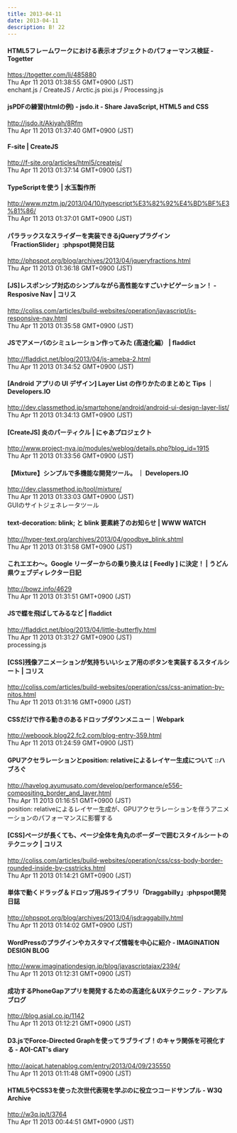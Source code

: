 ```yaml
---
title: 2013-04-11
date: 2013-04-11
description: B! 22
---
```


#### HTML5フレームワークにおける表示オブジェクトのパフォーマンス検証 - Togetter
https://togetter.com/li/485880<br>
Thu Apr 11 2013 01:38:55 GMT+0900 (JST)<br>
enchant.js / CreateJS / Arctic.js pixi.js / Processing.js


#### jsPDFの練習(htmlの例) - jsdo.it - Share JavaScript, HTML5 and CSS
http://jsdo.it/Akiyah/8Rfm<br>
Thu Apr 11 2013 01:37:40 GMT+0900 (JST)<br>


#### F-site | CreateJS
http://f-site.org/articles/html5/createjs/<br>
Thu Apr 11 2013 01:37:14 GMT+0900 (JST)<br>


#### TypeScriptを使う | 水玉製作所
http://www.mztm.jp/2013/04/10/typescript%E3%82%92%E4%BD%BF%E3%81%86/<br>
Thu Apr 11 2013 01:37:01 GMT+0900 (JST)<br>


#### パララックスなスライダーを実装できるjQueryプラグイン「FractionSlider」:phpspot開発日誌
http://phpspot.org/blog/archives/2013/04/jqueryfractions.html<br>
Thu Apr 11 2013 01:36:18 GMT+0900 (JST)<br>


####   [JS]レスポンシブ対応のシンプルながら高性能なすごいナビゲーション！ -Resposive Nav | コリス
http://coliss.com/articles/build-websites/operation/javascript/js-responsive-nav.html<br>
Thu Apr 11 2013 01:35:58 GMT+0900 (JST)<br>


#### JSでアメーバのシミュレーション作ってみた (高速化編） | fladdict
http://fladdict.net/blog/2013/04/js-ameba-2.html<br>
Thu Apr 11 2013 01:34:52 GMT+0900 (JST)<br>


#### [Android アプリの UI デザイン] Layer List の作りかたのまとめと Tips ｜ Developers.IO
http://dev.classmethod.jp/smartphone/android/android-ui-design-layer-list/<br>
Thu Apr 11 2013 01:34:13 GMT+0900 (JST)<br>


#### [CreateJS] 炎のパーティクル | にゃあプロジェクト
http://www.project-nya.jp/modules/weblog/details.php?blog_id=1915<br>
Thu Apr 11 2013 01:33:56 GMT+0900 (JST)<br>


#### 【Mixture】シンプルで多機能な開発ツール。 ｜ Developers.IO
http://dev.classmethod.jp/tool/mixture/<br>
Thu Apr 11 2013 01:33:03 GMT+0900 (JST)<br>
GUIのサイトジェネレータツール


#### text-decoration: blink; と blink 要素終了のお知らせ | WWW WATCH
http://hyper-text.org/archives/2013/04/goodbye_blink.shtml<br>
Thu Apr 11 2013 01:31:58 GMT+0900 (JST)<br>


#### これエエわ〜。Google リーダーからの乗り換えは [ Feedly ] に決定！ | うどん県ウェブディレクター日記
http://bowz.info/4629<br>
Thu Apr 11 2013 01:31:51 GMT+0900 (JST)<br>


#### JSで蝶を飛ばしてみるなど | fladdict
http://fladdict.net/blog/2013/04/little-butterfly.html<br>
Thu Apr 11 2013 01:31:27 GMT+0900 (JST)<br>
processing.js


####   [CSS]残像アニメーションが気持ちいいシェア用のボタンを実装するスタイルシート | コリス
http://coliss.com/articles/build-websites/operation/css/css-animation-by-nitos.html<br>
Thu Apr 11 2013 01:31:16 GMT+0900 (JST)<br>


####  CSSだけで作る動きのあるドロップダウンメニュー｜Webpark
http://weboook.blog22.fc2.com/blog-entry-359.html<br>
Thu Apr 11 2013 01:24:59 GMT+0900 (JST)<br>


#### GPUアクセラレーションとposition: relativeによるレイヤー生成について ::ハブろぐ
http://havelog.ayumusato.com/develop/performance/e556-compositing_border_and_layer.html<br>
Thu Apr 11 2013 01:16:51 GMT+0900 (JST)<br>
position: relativeによるレイヤー生成が、GPUアクセラレーションを伴うアニメーションのパフォーマンスに影響する


####   [CSS]ページが長くても、ページ全体を角丸のボーダーで囲むスタイルシートのテクニック | コリス
http://coliss.com/articles/build-websites/operation/css/css-body-border-rounded-inside-by-csstricks.html<br>
Thu Apr 11 2013 01:14:21 GMT+0900 (JST)<br>


#### 単体で動くドラッグ＆ドロップ用JSライブラリ「Draggabilly」:phpspot開発日誌
http://phpspot.org/blog/archives/2013/04/jsdraggabilly.html<br>
Thu Apr 11 2013 01:14:02 GMT+0900 (JST)<br>


#### WordPressのプラグインやカスタマイズ情報を中心に紹介 - IMAGINATION DESIGN BLOG
http://www.imaginationdesign.jp/blog/javascriptajax/2394/<br>
Thu Apr 11 2013 01:12:31 GMT+0900 (JST)<br>


#### 成功するPhoneGapアプリを開発するための高速化＆UXテクニック - アシアルブログ
http://blog.asial.co.jp/1142<br>
Thu Apr 11 2013 01:12:21 GMT+0900 (JST)<br>


#### D3.jsでForce-Directed Graphを使ってラブライブ！のキャラ関係を可視化する - AOI-CAT's diary
http://aoicat.hatenablog.com/entry/2013/04/09/235550<br>
Thu Apr 11 2013 01:11:48 GMT+0900 (JST)<br>


#### HTML5やCSS3を使った次世代表現を学ぶのに役立つコードサンプル - W3Q Archive
http://w3q.jp/t/3764<br>
Thu Apr 11 2013 00:44:51 GMT+0900 (JST)<br>


